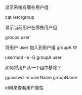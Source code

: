 
显示系统有哪些用户组

  cat /etc/group

显示当前用户在哪些用户组

  groups user

将用户 user 加入到用户组 groupA 中

  usermod -a -G groupA user


如何将用户从一个组中移除？

  gpasswd -d userName groupName

id用来查看用户属性
